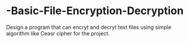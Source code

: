 # -Basic-File-Encryption-Decryption
Design a program that can encryt and decryt text files using simple algorithm like Ceasr cipher for the project.
